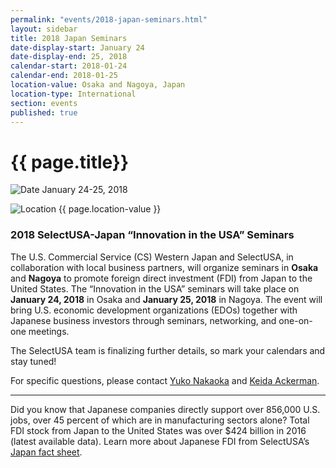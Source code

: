```yaml
---
permalink: "events/2018-japan-seminars.html"
layout: sidebar
title: 2018 Japan Seminars
date-display-start: January 24
date-display-end: 25, 2018
calendar-start: 2018-01-24
calendar-end: 2018-01-25
location-value: Osaka and Nagoya, Japan
location-type: International
section: events
published: true
---
```


# {{ page.title}}

![Date](https://google.github.io/material-design-icons/action/svg/design/ic_event_24px.svg "Date") January 24-25, 2018

![Location](http://google.github.io/material-design-icons/social/svg/design/ic_location_city_24px.svg "Location") {{ page.location-value }}

### 2018 SelectUSA-Japan “Innovation in the USA” Seminars

The U.S. Commercial Service (CS) Western Japan and SelectUSA, in collaboration with local business partners, will organize seminars in **Osaka** and **Nagoya** to promote foreign direct investment (FDI) from Japan to the United States.  The “Innovation in the USA” seminars will take place on **January 24, 2018** in Osaka and **January 25, 2018** in Nagoya. The event will bring U.S. economic development organizations (EDOs) together with Japanese business investors through seminars, networking, and one-on-one meetings. 

The SelectUSA team is finalizing further details, so mark your calendars and stay tuned!

For specific questions, please contact [Yuko Nakaoka](yuko.nakaoka@trade.gov) and [Keida Ackerman](keida.ackerman@trade.gov).

---

Did you know that Japanese companies directly support over 856,000 U.S. jobs, over 45 percent of which are in manufacturing sectors alone? Total FDI stock from Japan to the United States was over $424 billion in 2016 (latest available data). Learn more about Japanese FDI from SelectUSA’s [Japan fact sheet](https://www.selectusa.gov/country-fact-sheet/Japan).
